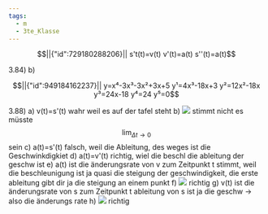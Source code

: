```yaml
---
tags:
  - m
  - 3te_Klasse
---
```

```math
||{"id":729180288206}||

s't(t)=v(t)
v'(t)=a(t)
s''(t)=a(t)
```
3.84)
b)
```math
||{"id":949184162237}||

y=x⁴-3x³-3x²+3x+5
y¹=4x³-18x+3
y²=12x²-18x
y³=24x-18
y⁴=24
y⁵=0
```
3.88)
a)
v(t)=s'(t)
wahr weil es auf der tafel steht
b)
![](Pasted%20image%2020241104120341.png.excalidraw.svg)
stimmt nicht
es müsste
$$\lim_{ \Delta t \to 0 } $$
sein
c)
a(t)=s'(t)
falsch, weil die Ableitung, des weges ist die Geschwinkdigkiet
d)
a(t)=v'(t)
richtig, wiel die beschl die ableitung der geschw ist
e)
a(t) ist die änderungsrate von v zum Zeitpunkt t
stimmt, weil die beschleunigung ist ja quasi die steigung der geschwindigkeit, die erste ableitung gibt dir ja die steigung an einem punkt
f)
![](Pasted%20image%2020241104120637.png.excalidraw.svg)
richtig
g)
v(t) ist die änderungsrate von s zum Zeitpunkt t
ableitung von s ist ja die geschw → also die änderungs rate
h)
![](Pasted%20image%2020241104120850.png.excalidraw.svg)
richtig